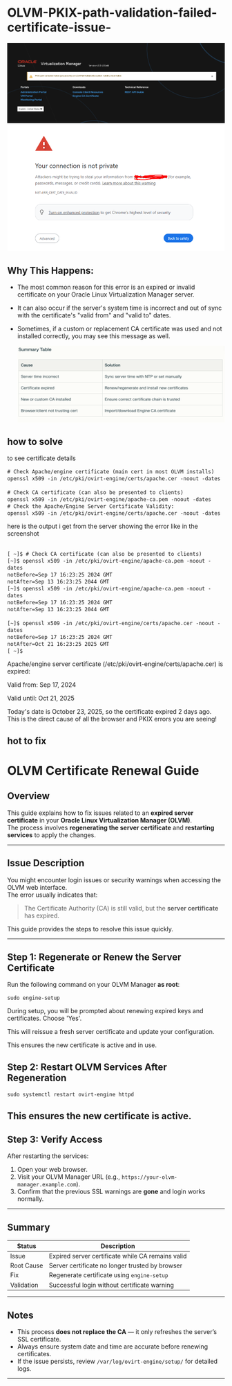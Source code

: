 # OLVM-PKIX-path-validation-failed-certificate-issue-
![Screenshot](screenshot1.png)
![Screenshot](screenshot4.png)
## Why This Happens:

- The most common reason for this error is an expired or invalid certificate on your Oracle Linux Virtualization Manager server.

- It can also occur if the server's system time is incorrect and out of sync with the certificate's "valid from" and "valid to" dates.

- Sometimes, if a custom or replacement CA certificate was used and not installed correctly, you may see this message as well.

  ![Screenshot](screenshot2.png)

## how to solve
to see certificate details 
```
# Check Apache/engine certificate (main cert in most OLVM installs)
openssl x509 -in /etc/pki/ovirt-engine/certs/apache.cer -noout -dates

# Check CA certificate (can also be presented to clients)
openssl x509 -in /etc/pki/ovirt-engine/apache-ca.pem -noout -dates
# Check the Apache/Engine Server Certificate Validity:
openssl x509 -in /etc/pki/ovirt-engine/certs/apache.cer -noout -dates

```
here is the output i get from the server showing the error like in the screenshot
```

[ ~]$ # Check CA certificate (can also be presented to clients)
[~]$ openssl x509 -in /etc/pki/ovirt-engine/apache-ca.pem -noout -dates
notBefore=Sep 17 16:23:25 2024 GMT
notAfter=Sep 13 16:23:25 2044 GMT
[~]$ openssl x509 -in /etc/pki/ovirt-engine/apache-ca.pem -noout -dates
notBefore=Sep 17 16:23:25 2024 GMT
notAfter=Sep 13 16:23:25 2044 GMT

[~]$ openssl x509 -in /etc/pki/ovirt-engine/certs/apache.cer -noout -dates
notBefore=Sep 17 16:23:25 2024 GMT
notAfter=Oct 21 16:23:25 2025 GMT
[ ~]$
```
Apache/engine server certificate (/etc/pki/ovirt-engine/certs/apache.cer) is expired:

Valid from: Sep 17, 2024

Valid until: Oct 21, 2025

Today's date is October 23, 2025, so the certificate expired 2 days ago.
This is the direct cause of all the browser and PKIX errors you are seeing!
## hot to fix
# OLVM Certificate Renewal Guide

## Overview
This guide explains how to fix issues related to an **expired server certificate** in your **Oracle Linux Virtualization Manager (OLVM)**.  
The process involves **regenerating the server certificate** and **restarting services** to apply the changes.

---

## Issue Description
You might encounter login issues or security warnings when accessing the OLVM web interface.  
The error usually indicates that:

> The Certificate Authority (CA) is still valid, but the **server certificate** has expired.

This guide provides the steps to resolve this issue quickly.

---

## Step 1: Regenerate or Renew the Server Certificate

Run the following command on your OLVM Manager **as root**:
```
sudo engine-setup
```
During setup, you will be prompted about renewing expired keys and certificates. Choose 'Yes'.

This will reissue a fresh server certificate and update your configuration.

This ensures the new certificate is active and in use.
## Step 2: Restart OLVM Services After Regeneration
```
sudo systemctl restart ovirt-engine httpd
```
This ensures the new certificate is active.
---

## Step 3: Verify Access

After restarting the services:
1. Open your web browser.
2. Visit your OLVM Manager URL (e.g., `https://your-olvm-manager.example.com`).
3. Confirm that the previous SSL warnings are **gone** and login works normally.

---

## Summary
| Status | Description |
|--------|--------------|
| Issue | Expired server certificate while CA remains valid |
| Root Cause | Server certificate no longer trusted by browser |
| Fix | Regenerate certificate using `engine-setup` |
| Validation | Successful login without certificate warning |

---

## Notes
- This process **does not replace the CA** — it only refreshes the server’s SSL certificate.
- Always ensure system date and time are accurate before renewing certificates.
- If the issue persists, review `/var/log/ovirt-engine/setup/` for detailed logs.

---




